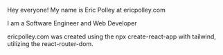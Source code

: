 Hey everyone! My name is Eric Polley at ericpolley.com

I am a Software Engineer and Web Developer

ericpolley.com was created using the npx create-react-app with tailwind, utilizing the react-router-dom.
